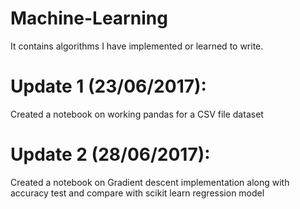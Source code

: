 # Machine-Learning
It contains algorithms I have implemented or learned to write. 

# Update 1 (23/06/2017):
Created a notebook on working pandas for a CSV file dataset

# Update 2 (28/06/2017):
Created a notebook on Gradient descent implementation along with accuracy test and compare with scikit learn regression model
